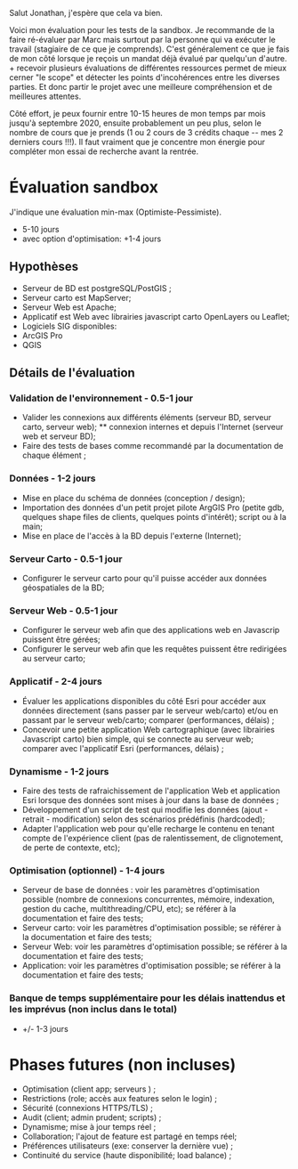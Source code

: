 Salut Jonathan, j'espère que cela va bien. 

Voici mon évaluation pour les tests de la sandbox. Je recommande de la faire ré-évaluer par Marc mais surtout par la personne qui va exécuter le travail (stagiaire de ce que je comprends). C'est généralement ce que je fais de mon côté lorsque je reçois un mandat déjà évalué par quelqu'un d'autre. + recevoir plusieurs évaluations de différentes ressources permet de mieux cerner "le scope" et détecter les points d'incohérences entre les diverses parties. Et donc partir le projet avec une meilleure compréhension et de meilleures attentes.

Côté effort, je peux fournir entre 10-15 heures de mon temps par mois jusqu'à septembre 2020, ensuite probablement un peu plus, selon le nombre de cours que je prends (1 ou 2 cours de 3 crédits chaque -- mes 2 derniers cours !!!). Il faut vraiment que je concentre mon énergie pour compléter mon essai de recherche avant la rentrée. 

# Évaluation sandbox

J'indique une évaluation min-max (Optimiste-Pessimiste). 
* 5-10 jours
* avec option d'optimisation: +1-4 jours
## Hypothèses
* Serveur de BD est postgreSQL/PostGIS ;
* Serveur carto est MapServer;
* Serveur Web est Apache;
* Applicatif est Web avec librairies javascript carto OpenLayers ou Leaflet;
* Logiciels SIG disponibles: 
 * ArcGIS Pro
 * QGIS
## Détails  de l'évaluation
### Validation de l'environnement - 0.5-1 jour
* Valider les connexions aux différents éléments (serveur BD, serveur carto, serveur web); 
** connexion internes et depuis l'Internet (serveur web et serveur BD); 
* Faire des tests de bases comme recommandé par la documentation de chaque élément ; 
### Données - 1-2 jours
* Mise en place du schéma de données (conception / design); 
* Importation des données d'un petit projet pilote ArgGIS Pro (petite gdb, quelques shape files de clients, quelques points d'intérêt); script ou à la main; 
* Mise en place de l'accès à la BD depuis l'externe (Internet); 
### Serveur Carto - 0.5-1 jour
* Configurer le serveur carto pour qu'il puisse accéder aux données géospatiales de la BD; 

### Serveur Web - 0.5-1 jour
* Configurer le serveur web afin que des applications web en Javascrip puissent être gérées; 
* Configurer le serveur web afin que les requêtes puissent être redirigées au serveur carto; 

### Applicatif - 2-4 jours
* Évaluer les applications disponibles du côté Esri pour accéder aux données directement (sans passer par le serveur web/carto) et/ou en passant par le serveur web/carto; comparer (performances, délais) ; 
* Concevoir une petite application Web cartographique (avec librairies Javascript carto) bien simple, qui se connecte au serveur web; comparer avec l'applicatif Esri (performances, délais) ; 
### Dynamisme - 1-2 jours
* Faire des tests de rafraichissement de l'application Web et application Esri lorsque des données sont mises à jour dans la base de données ;
* Développement d'un script de test qui modifie les données (ajout - retrait - modification) selon des scénarios prédéfinis (hardcoded); 
* Adapter l'application web pour qu'elle recharge le contenu en tenant compte de l'expérience client (pas de ralentissement, de clignotement, de perte de contexte, etc);  
### Optimisation (optionnel) - 1-4 jours
* Serveur de base de données : voir les paramètres d'optimisation possible (nombre de connexions concurrentes, mémoire, indexation, gestion du cache, multithreading/CPU, etc); se référer à la documentation et faire des tests; 
* Serveur carto: voir les paramètres d'optimisation possible; se référer à la documentation et faire des tests; 
* Serveur Web: voir les paramètres d'optimisation possible; se référer à la documentation et faire des tests; 
* Application: voir les paramètres d'optimisation possible; se référer à la documentation et faire des tests; 
### Banque de temps supplémentaire pour les délais inattendus et les imprévus (non inclus dans le total)
* +/- 1-3 jours
# Phases futures (non incluses)
* Optimisation (client app; serveurs ) ;
* Restrictions (role; accès aux features selon le login) ;
* Sécurité (connexions HTTPS/TLS) ; 
* Audit (client; admin prudent; scripts) ;
* Dynamisme; mise à jour temps réel ;
* Collaboration; l'ajout de feature est partagé en temps réel; 
* Préférences utilisateurs (exe: conserver la dernière vue) ;
* Continuité du service (haute disponibilité; load balance) ;
